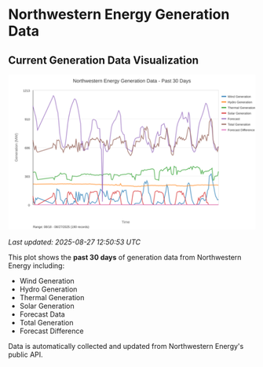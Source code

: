 # Northwestern Energy Generation Data

## Current Generation Data Visualization

![Northwestern Energy Generation Data](images/nwe_generation_plot.svg)

*Last updated: 2025-08-27 12:50:53 UTC*

This plot shows the **past 30 days** of generation data from Northwestern Energy including:
- Wind Generation
- Hydro Generation  
- Thermal Generation
- Solar Generation
- Forecast Data
- Total Generation
- Forecast Difference

Data is automatically collected and updated from Northwestern Energy's public API.


